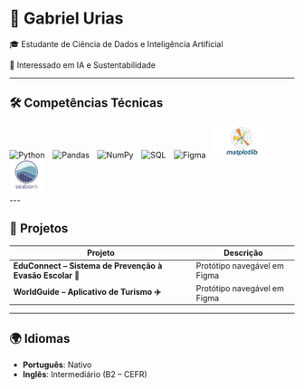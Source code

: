 # 👋 Gabriel Urias  

🎓 Estudante de Ciência de Dados e Inteligência Artificial

🤖 Interessado em IA e Sustentabilidade

---

## 🛠️ Competências Técnicas  

<div>
    <img alt="Python" title="Python" width="40px" style="padding-right: 10px;" src="https://cdn.jsdelivr.net/gh/devicons/devicon@latest/icons/python/python-original.svg"/>
    <img alt="Pandas" title="Pandas" width="40px" style="padding-right: 10px;" src="https://cdn.jsdelivr.net/gh/devicons/devicon@latest/icons/pandas/pandas-original.svg"/>
    <img alt="NumPy" title="NumPy" width="40px" style="padding-right: 10px;" src="https://cdn.jsdelivr.net/gh/devicons/devicon@latest/icons/numpy/numpy-original.svg"/>
    <img alt="SQL" title="SQL" width="40px" style="padding-right: 10px;" src="https://cdn.jsdelivr.net/gh/devicons/devicon@latest/icons/mysql/mysql-original.svg"/>
    <img alt="Figma" title="Figma" width="40px" style="padding-right: 10px;" src="https://cdn.jsdelivr.net/gh/devicons/devicon@latest/icons/figma/figma-original.svg"/>
    <img alt="Matplotlib" title="Matplotlib" width="100px" style="padding-right: 10px;" src="matplotlib.png"/>
    <img alt="Seaborn" title="Seaborn" width="60px" style="padding-right: 10px;" src="seaborn.png"/>
</div>
---

## 📂 Projetos  

| Projeto | Descrição |
|---------|-----------|
| **EduConnect – Sistema de Prevenção à Evasão Escolar 📖** | Protótipo navegável em Figma |
| **WorldGuide – Aplicativo de Turismo ✈️** | Protótipo navegável em Figma |

---

## 🌍 Idiomas

- **Português**: Nativo  
- **Inglês**: Intermediário (B2 – CEFR)  
